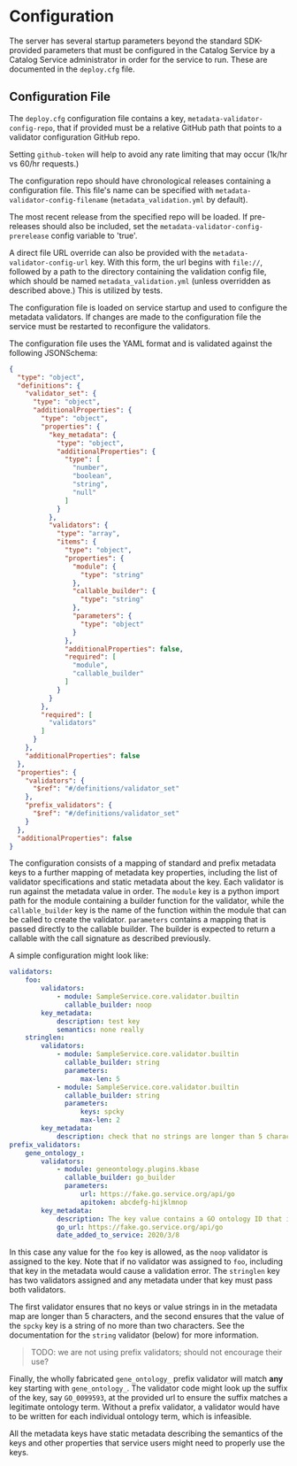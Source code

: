 # Configuration

The server has several startup parameters beyond the standard SDK-provided parameters that must be configured in the Catalog Service by a Catalog Service administrator in order for the service to run. These are documented in the `deploy.cfg` file.

## Configuration File

The `deploy.cfg` configuration file contains a key, `metadata-validator-config-repo`, that if provided must be a relative GitHub path that points to a validator configuration GitHub repo.

Setting `github-token` will help to avoid any rate limiting that may occur (1k/hr vs 60/hr requests.)

The configuration repo should have chronological releases containing a configuration file. This file's name can be specified with `metadata-validator-config-filename` (`metadata_validation.yml` by default).

The most recent release from the specified repo will be loaded. If pre-releases should also be included, set the `metadata-validator-config-prerelease` config variable to 'true'. 

A direct file URL override can also be provided with the `metadata-validator-config-url` key. With this form, the url begins with `file://`, followed by a path to the directory containing the validation config file, which should be named `metadata_validation.yml` (unless overridden as described above.) This is utilized by tests.

The configuration file is loaded on service startup and used to configure the metadata validators. If changes are made to the configuration file the service must be restarted to reconfigure the validators.

The configuration file uses the YAML format and is validated against the following JSONSchema:

```json
{
  "type": "object",
  "definitions": {
    "validator_set": {
      "type": "object",
      "additionalProperties": {
        "type": "object",
        "properties": {
          "key_metadata": {
            "type": "object",
            "additionalProperties": {
              "type": [
                "number",
                "boolean",
                "string",
                "null"
              ]
            }
          },
          "validators": {
            "type": "array",
            "items": {
              "type": "object",
              "properties": {
                "module": {
                  "type": "string"
                },
                "callable_builder": {
                  "type": "string"
                },
                "parameters": {
                  "type": "object"
                }
              },
              "additionalProperties": false,
              "required": [
                "module",
                "callable_builder"
              ]
            }
          }
        },
        "required": [
          "validators"
        ]
      }
    },
    "additionalProperties": false
  },
  "properties": {
    "validators": {
      "$ref": "#/definitions/validator_set"
    },
    "prefix_validators": {
      "$ref": "#/definitions/validator_set"
    }
  },
  "additionalProperties": false
}
```

The configuration consists of a mapping of standard and prefix metadata keys to a further mapping of metadata key properties, including the list of validator specifications and static metadata about the key. Each validator is run against the metadata value in order. The `module` key is a python import path for the module containing a builder function for the validator, while the `callable_builder` key is the name of the function within the module that can be called to create the validator. `parameters` contains a mapping that is passed directly to the callable builder. The builder is expected to return a callable with the call signature as described previously.

A simple configuration might look like:

```yaml
validators:
    foo:
        validators:
            - module: SampleService.core.validator.builtin
              callable_builder: noop
        key_metadata:
            description: test key
            semantics: none really
    stringlen:
        validators:
            - module: SampleService.core.validator.builtin
              callable_builder: string
              parameters:
                  max-len: 5
            - module: SampleService.core.validator.builtin
              callable_builder: string
              parameters:
                  keys: spcky
                  max-len: 2
        key_metadata:
            description: check that no strings are longer than 5 characters and spcky is <2
prefix_validators:
    gene_ontology_:
        validators:
            - module: geneontology.plugins.kbase
              callable_builder: go_builder
              parameters: 
                  url: https://fake.go.service.org/api/go
                  apitoken: abcdefg-hijklmnop
        key_metadata:
            description: The key value contains a GO ontology ID that is linked to the sample.
            go_url: https://fake.go.service.org/api/go
            date_added_to_service: 2020/3/8
```

In this case any value for the `foo` key is allowed, as the `noop` validator is assigned to the key. Note that if no validator was assigned to `foo`, including that key in the metadata would cause a validation error. The `stringlen` key has two validators assigned and any metadata under that key must pass both validators.

The first validator ensures that no keys or value strings in in the metadata map are longer than 5 characters, and the second ensures that the value of the `spcky` key is a string of no more than two characters. See the documentation for the `string` validator (below) for more information.

> TODO: we are not using prefix validators; should not encourage their use?

Finally, the wholly fabricated `gene_ontology_` prefix validator will match **any** key starting with `gene_ontology_`. The validator code might look up the suffix of the key, say `GO_0099593`, at the provided url to ensure the suffix matches a legitimate ontology term. Without a prefix validator, a validator would have to be written for each individual ontology term, which is infeasible.

All the metadata keys have static metadata describing the semantics of the keys and other properties that service users might need to properly use the keys.
